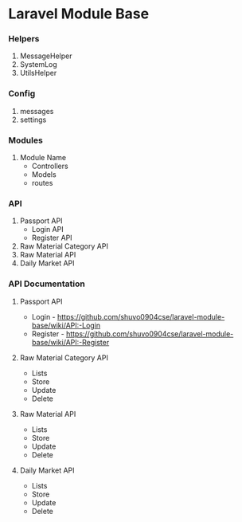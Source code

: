 # Laravel Module Base

### Helpers
1. MessageHelper
2. SystemLog
3. UtilsHelper

### Config
1. messages
2. settings

### Modules
1. Module Name
   * Controllers 
   * Models 
   * routes

### API
1. Passport API
    * Login API
    * Register API
2. Raw Material Category API
3. Raw Material API
4. Daily Market API

### API Documentation
1. Passport API
   * Login - https://github.com/shuvo0904cse/laravel-module-base/wiki/API:-Login
   * Register - https://github.com/shuvo0904cse/laravel-module-base/wiki/API:-Register


2. Raw Material Category API
   * Lists
   * Store
   * Update
   * Delete


3. Raw Material API
   * Lists
   * Store
   * Update
   * Delete
   

4. Daily Market API
   * Lists
   * Store
   * Update
   * Delete
                 

